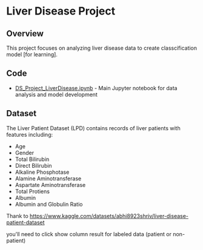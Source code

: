 ﻿# Liver Disease Project

## Overview
This project focuses on analyzing liver disease data to create classcification model [for learning].

## Code
- [DS_Project_LiverDisease.ipynb](./DS_Project_LiverDisease.ipynb) - Main Jupyter notebook for data analysis and model development

## Dataset
The Liver Patient Dataset (LPD) contains records of liver patients with features including:
- Age
- Gender
- Total Bilirubin
- Direct Bilirubin
- Alkaline Phosphotase
- Alamine Aminotransferase
- Aspartate Aminotransferase
- Total Protiens
- Albumin
- Albumin and Globulin Ratio

Thank to https://www.kaggle.com/datasets/abhi8923shriv/liver-disease-patient-dataset

you'll need to click show column result for labeled data (patient or non-patient)
